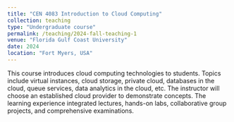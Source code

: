 ```yaml
---
title: "CEN 4083 Introduction to Cloud Computing"
collection: teaching
type: "Undergraduate course"
permalink: /teaching/2024-fall-teaching-1
venue: "Florida Gulf Coast University"
date: 2024
location: "Fort Myers, USA"
---
```


This course introduces cloud computing technologies to students. Topics include virtual instances, cloud storage, private cloud, databases in the cloud, queue services, data analytics in the cloud, etc. The instructor will choose an established cloud provider to demonstrate concepts. The learning experience integrated lectures, hands-on labs, collaborative group projects, and comprehensive examinations.
